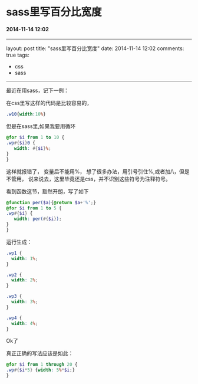 # sass里写百分比宽度
#### 2014-11-14 12:02
---
layout: post
title: "sass里写百分比宽度"
date: 2014-11-14 12:02
comments: true
tags:
  - css
  - sass
---



最近在用sass，记下一例：

在css里写这样的代码是比较容易的，

```css
.w10{width:10%}
```

但是在sass里,如果我要用循环

```scss
@for $i from 1 to 10 {
.wp#{$i}0 {
   width: #{$i}%;
}
}
```

这样就报错了，
变量后不能用%，
想了很多办法，用引号引住%,或者加/\，但是不管用，
说来说去，这里毕竟还是css，并不识别这些符号为注释符号。

看到函数这节，豁然开朗，写了如下

```scss
@function per($a){@return $a+'%';}
@for $i from 1 to 5 {
.wp#{$i} {
   width: per(#{$i});
}
}
```

运行生成：

```css
.wp1 {
  width: 1%;
}

.wp2 {
  width: 2%;
}

.wp3 {
  width: 3%;
}

.wp4 {
  width: 4%;
}
```

Ok了

真正正确的写法应该是如此：

```scss
@for $i from 1 through 20 {
.wp#{$i*5} {width: 5%*$i;}
}
```

